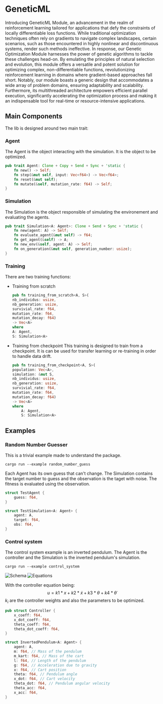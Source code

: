 # GeneticML

Introducing GeneticML Module, an advancement in the realm of reinforcement learning tailored for applications that defy the constraints of locally differentiable loss functions. While traditional optimization techniques often rely on gradients to navigate complex landscapes, certain scenarios, such as those encountered in highly nonlinear and discontinuous systems, render such methods ineffective. In response, our Genetic Optimization Module harnesses the power of genetic algorithms to tackle these challenges head-on. By emulating the principles of natural selection and evolution, this module offers a versatile and potent solution for optimizing complex, non-differentiable functions, revolutionizing reinforcement learning in domains where gradient-based approaches fall short. Notably, our module boasts a generic design that accommodates a wide array of problem domains, ensuring adaptability and scalability. Furthermore, its multithreaded architecture empowers efficient parallel execution, significantly accelerating the optimization process and making it an indispensable tool for real-time or resource-intensive applications.



## Main Components
The lib is designed around two main trait:

### Agent
The Agent is the object interacting with the simulation. It is the object to be optimized.
```rs
pub trait Agent: Clone + Copy + Send + Sync + 'static {
    fn new() -> Self;
    fn step(&mut self, input: Vec<f64>) -> Vec<f64>;
    fn reset(&mut self);
    fn mutate(&self, mutation_rate: f64) -> Self;
}
```
### Simulation
The Simulation is the object responsible of simulating the environement and evaluating the agents.
```rs
pub trait Simulation<A: Agent>: Clone + Send + Sync + 'static {
    fn new(agent: A) -> Self;
    fn evaluate_agent(&mut self) -> f64;
    fn get_agent(&self) -> A;
    fn new_env(&self, agent: A) -> Self;
    fn on_generation(&mut self, generation_number: usize);
}
```

### Training
There are two training functions:
- Training from scratch
    ```rs
    pub fn training_from_scratch<A, S>(
    nb_individus: usize, 
    nb_generation: usize, 
    survivial_rate: f64, 
    mutation_rate: f64, 
    mutation_decay: f64) 
    -> Vec<A>
    where
    A: Agent,
    S: Simulation<A>
    ```
- Training from checkpoint
    This training is designed to train from a checkpoint. It is can be used for transfer learning or re-training in order to handle data drift.
    ```rs
    pub fn training_from_checkpoint<A, S>(
    population: Vec<A>,
    simulation: &mut S,
    nb_individus: usize, 
    nb_generation: usize, 
    survivial_rate: f64, 
    mutation_rate: f64, 
    mutation_decay: f64) 
    -> Vec<A>
    where
        A: Agent,
        S: Simulation<A>
    ```

## Examples

### Random Number Guesser

This is a trivial example made to understand the package.
```console
cargo run --example random_number_guess
```

Each Agent has its own guess that can't change. The Simulation contains the target number to guess and the observation is the taget with noise. The fitness is evaluated using the observation.

```rs
struct TestAgent {
    guess: f64,
}

struct TestSimulation<A: Agent> {
    agent: A,
    target: f64,
    obs: f64,
}
```

### Control system

The control system example is an inverted pendulum. The Agent is the controller and the Simulation is the inverted pendulum's simulation.

```console
cargo run --example control_system
```
![Schema](https://www.researchgate.net/profile/Kunal_Chakraborty5/publication/336134480/figure/download/fig1/AS:808758028537857@1569834348116/The-Inverted-Pendulum-System.png) 
![Equations](https://www.physicsforums.com/attachments/ss2-jpg.232719/)

With the controller equation being:
$$u = k1 * x + k2 * \dot{x} + k3 * \theta + k4 * \dot{\theta}$$
$k_{i}$ are the controller weights and also the parameters to be optimized.

```rs
pub struct Controller {
    x_coeff: f64,
    x_dot_coeff: f64,
    theta_coeff: f64,
    theta_dot_coeff: f64,
}

struct InvertedPendulum<A: Agent> {
    agent: A,
    m: f64, // Mass of the pendulum
    m_kart: f64, // Mass of the cart
    l: f64, // Length of the pendulum
    g: f64, // Acceleration due to gravity
    x: f64, // Cart position
    theta: f64, // Pendulum angle
    x_dot: f64, // Cart velocity
    theta_dot: f64, // Pendulum angular velocity
    theta_acc: f64,
    x_acc: f64,
}
```
